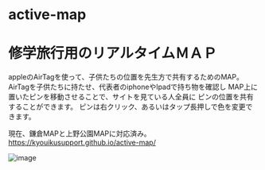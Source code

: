 # active-map
# 修学旅行用のリアルタイムＭＡＰ

appleのAirTagを使って、子供たちの位置を先生方で共有するためのMAP。
AirTagを子供たちに持たせ、代表者のiphoneやIpadで持ち物を確認し
MAP上に置いたピンを移動させることで、サイトを見ている人全員に
ピンの位置を共有することができます。
ピンは右クリック、あるいはタップ長押しで色を変更できます。

現在、鎌倉MAPと上野公園MAPに対応済み。
https://kyouikusupport.github.io/active-map/

![image](https://github.com/user-attachments/assets/ac17424d-503c-4095-8562-91bb14977b11)
